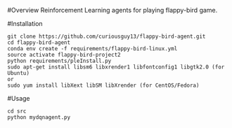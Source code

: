 #Overview
Reinforcement Learning agents for playing flappy-bird game.

#Installation
```
git clone https://github.com/curiousguy13/flappy-bird-agent.git
cd flappy-bird-agent
conda env create -f requirements/flappy-bird-linux.yml
source activate flappy-bird-project2
python requirements/pleInstall.py
sudo apt-get install libsm6 libxrender1 libfontconfig1 libgtk2.0 (for Ubuntu)
or
sudo yum install libXext libSM libXrender (for CentOS/Fedora)
```

#Usage
```
cd src
python mydqnagent.py
```

